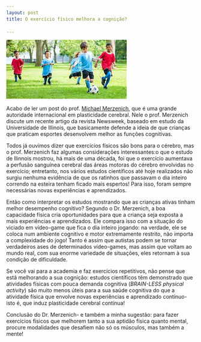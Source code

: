 ```yaml
---
layout: post
title: O exercício físico melhora a cognição?

---
```

![](/images/kids.jpeg)


Acabo de ler um post do prof. [Michael Merzenich](https://www.onthebrain.com/2017/12/exercise-make-kids-smarter/), que é uma grande autoridade internacional em plasticidade cerebral. Nele o prof. Merzenich discute um recente artigo da revista Newsweek, baseado em estudo da  Universidade de Illinois, que basicamente defende a ideia de que crianças que praticam esportes desenvolvem melhor as funções cognitivas. 

Todos já ouvimos dizer que exercícios físicos são bons para o cérebro, mas o prof. Merzenich faz algumas considerações interessantes:o que o estudo de Ilinnois mostrou, há mais de uma década, foi que o exercício aumentava a perfusão sanguínea cerebral das áreas motoras do cérebro envolvidas no exercício; entretanto, nos vários estudos científicos até hoje realizados não surgiu nenhuma evidência de que os ratinhos que passavam o dia inteiro correndo na esteira tenham ficado mais espertos! Para isso, foram sempre necessárias novas experiências e aprendizados.

Então como interpretar os estudos mostrando que as crianças ativas tinham melhor desempenho cognitivo? Segundo o Dr. Merzenich, a boa capacidade física cria oportunidades para que a criança seja exposta a mais experiências e aprendizados. Ele compara isso com a situação do viciado em vídeo-game que fica o dia inteiro jogando: na verdade, ele se coloca num ambiente cognitivo e motor extremamente restrito, não importa a complexidade do jogo!
Tanto é assim que autistas podem se tornar verdadeiros ases de determinados vídeo-games, mas assim que voltam ao mundo real, com sua enorme variedade de situações, eles retornam à sua condição de dificuldade.

Se você vai para a academia e faz exercícios repetitivos, não pense que está melhorando a sua cognição: estudos científicos têm demonstrado que atividades físicas com pouca demanda cognitiva (_BRAIN-LESS physical activity_) são muito menos úteis para a sua saúde cognitiva do que a atividade física que envolve novas experiências e aprendizado contínuo-isto é, que induz plasticidade cerebral contínua!

Conclusão do Dr. Merzenich- e também a minha sugestão: para fazer exercícios físicos que melhorem tanto a sua aptidão física quanto mental, procure modalidades que desafiem não só os músculos, mas também a mente!
